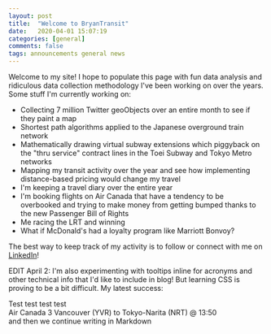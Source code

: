 ```yaml
---
layout: post
title:  "Welcome to BryanTransit"
date:   2020-04-01 15:07:19
categories: [general]
comments: false
tags: announcements general news
---
```

Welcome to my site! I hope to populate this page with fun data analysis and ridiculous data collection methodology I've been working on over the years. Some stuff I'm currently working on:

* Collecting 7 million Twitter geoObjects over an entire month to see if they paint a map
* Shortest path algorithms applied to the Japanese overground train network
* Mathematically drawing virtual subway extensions which piggyback on the "thru service" contract lines in the Toei Subway and Tokyo Metro networks
* Mapping my transit activity over the year and see how implementing distance-based pricing would change my travel
* I'm keeping a travel diary over the entire year
* I'm booking flights on Air Canada that have a tendency to be overbooked and trying to make money from getting bumped thanks to the new Passenger Bill of Rights
* Me racing the LRT and winning
* What if McDonald's had a loyalty program like Marriott Bonvoy?

The best way to keep track of my activity is to follow or connect with me on [LinkedIn](https://www.linkedin.com/in/bryan7ran/)!

EDIT April 2: I'm also experimenting with tooltips inline for acronyms and other technical info that I'd like to include in blog! But learning CSS is proving to be a bit difficult. My latest success:

<body>Test test test test <div class="tooltip">Air Canada 3
  <span class="tooltiptext">Vancouver (YVR) to Tokyo-Narita (NRT) @ 13:50</span>
</div> and then we continue writing in Markdown</body>

